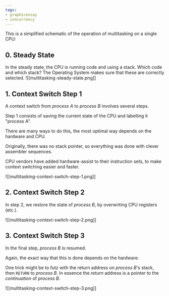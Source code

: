```yaml
---
tags:
- graphicessay
- concurrency
---
```

This is a simplified schematic of the operation of multitasking on a single CPU:

## 0. Steady State
In the steady state, the CPU is running code and using a stack.  Which code and which stack?  The Operating System makes sure that these are correctly selected.
![[multitasking-steady-state.png]]

## 1. Context Switch Step 1
A context switch from *process A* to *process B* involves several steps.

Step 1 consists of saving the current state of the CPU and labelling it "process A".

There are many ways to do this, the most optimal way depends on the hardware and CPU.

Originally, there was no stack pointer, so everything was done with clever assembler sequences.

CPU vendors have added hardware-assist to their instruction sets, to make context switching easier and faster.

![[multitasking-context-switch-step-1.png]]
## 2. Context Switch Step 2

In step 2, we restore the state of *process B*, by overwriting CPU registers (etc.).

![[multitasking-context-switch-step-2.png]]
## 3. Context Switch Step 3
In the final step, *process B* is resumed.

Again, the exact way that this is done depends on the hardware.  

One trick might be to futz with the return address on *process B*'s stack, then `RETURN` to *process B*.  In essence the *return* address is a pointer to the *continuation* of *process B*.

![[multitasking-context-switch-step-3.png]]
